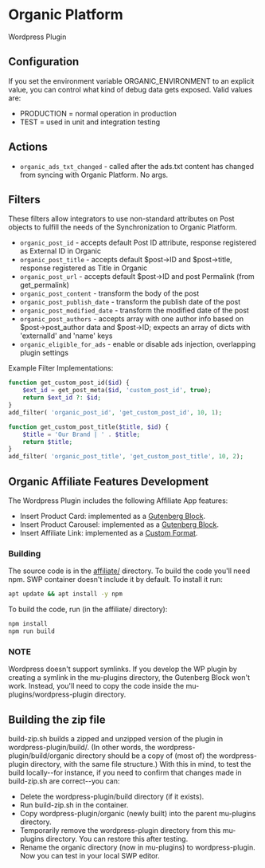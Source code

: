 # Organic Platform
Wordpress Plugin

## Configuration
If you set the environment variable ORGANIC_ENVIRONMENT to an explicit value, you can control what kind of debug
data gets exposed. Valid values are:

- PRODUCTION = normal operation in production
- TEST = used in unit and integration testing

## Actions
* `organic_ads_txt_changed` - called after the ads.txt content has changed from syncing with Organic Platform. No args.
  
## Filters
These filters allow integrators to use non-standard attributes on Post objects to fulfill the needs
of the Synchronization to Organic Platform.

* `organic_post_id` - accepts default Post ID attribute, response registered as External ID in Organic
* `organic_post_title` - accepts default $post->ID and $post->title, response registered as Title in Organic
* `organic_post_url` - accepts default $post->ID and post Permalink (from get_permalink)
* `organic_post_content` - transform the body of the post
* `organic_post_publish_date` - transform the publish date of the post
* `organic_post_modified_date` - transform the modified date of the post
* `organic_post_authors` - accepts array with one author info based on $post->post_author data and $post->ID; expects an array of dicts with 'externalId' and 'name' keys
* `organic_eligible_for_ads` - enable or disable ads injection, overlapping plugin settings

Example Filter Implementations:
```php
function get_custom_post_id($id) {
    $ext_id = get_post_meta($id, 'custom_post_id', true);
    return $ext_id ?: $id;
}
add_filter( 'organic_post_id', 'get_custom_post_id', 10, 1);
```

```php
function get_custom_post_title($title, $id) {
    $title = 'Our Brand | ' . $title;
    return $title;
}
add_filter( 'organic_post_title', 'get_custom_post_title', 10, 2);
```
## Organic Affiliate Features Development
The Wordpress Plugin includes the following Affiliate App features:
* Insert Product Card: implemented as a [Gutenberg Block](https://developer.wordpress.org/block-editor/getting-started/create-block/).
* Insert Product Carousel: implemented as a [Gutenberg Block](https://developer.wordpress.org/block-editor/getting-started/create-block/).
* Insert Affiliate Link: implemented as a [Custom Format](https://developer.wordpress.org/block-editor/how-to-guides/format-api/).

### Building
The source code is in the [affiliate/](https://github.com/orgnc/wordpress-plugin/tree/master/affiliate/src) directory.
To build the code you'll need npm. SWP container doesn't include it by default. To install it run:
```sh
apt update && apt install -y npm
```
To build the code, run (in the affiliate/ directory):
```sh
npm install
npm run build
```
### NOTE
Wordpress doesn't support symlinks. If you develop the WP plugin by creating a symlink in the
mu-plugins directory, the Gutenberg Block won't work. Instead, you'll need to copy the code inside the
mu-plugins/wordpress-plugin directory.
## Building the zip file
build-zip.sh builds a zipped and unzipped version of the plugin in wordpress-plugin/build/.
(In other words, the wordpress-plugin/build/organic directory should be a copy of (most of) the wordpress-plugin directory, with the same file structure.)
With this in mind, to test the build locally--for instance, if you need to confirm that changes made in build-zip.sh are correct--you can:
* Delete the wordpress-plugin/build directory (if it exists).
* Run build-zip.sh in the container.
* Copy wordpress-plugin/organic (newly built) into the parent mu-plugins directory.
* Temporarily remove the wordpress-plugin directory from this mu-plugins directory. You can restore this after testing.
* Rename the organic directory (now in mu-plugins) to wordpress-plugin. Now you can test in your local SWP editor.